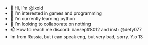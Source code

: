 - 👋 Hi, I’m @lxoid
- 👀 I’m interested in games and programming
- 🌱 I’m currently learning python
- 💞️ I’m looking to collaborate on nothing
- 📫 How to reach me discord: панзер#8012 and inst: @defy077
- Im from Russia, but i can speak eng, but very bad, sorry. Y.o 13

<!---
lxoid/lxoid is a ✨ special ✨ repository because its `README.md` (this file) appears on your GitHub profile.
You can click the Preview link to take a look at your changes.
--->
